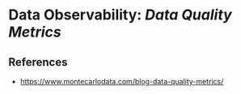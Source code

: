 # Data Observability: _Data Quality Metrics_

## References

- https://www.montecarlodata.com/blog-data-quality-metrics/
